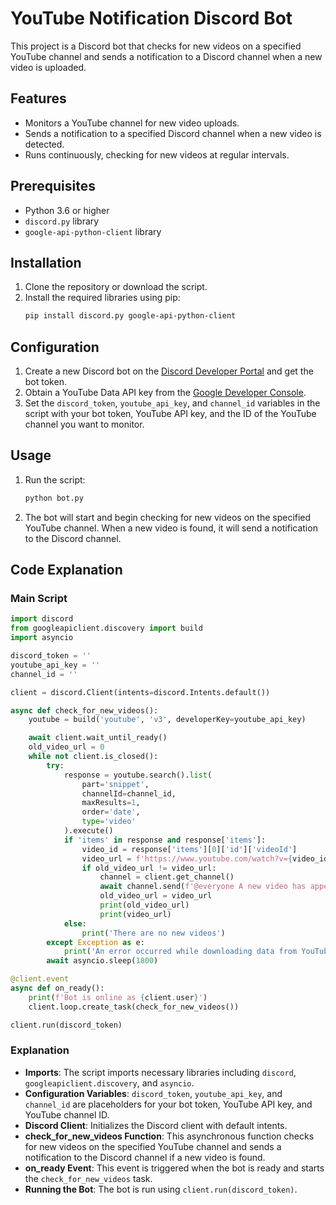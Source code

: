 # YouTube Notification Discord Bot

This project is a Discord bot that checks for new videos on a specified YouTube channel and sends a notification to a Discord channel when a new video is uploaded.

## Features

- Monitors a YouTube channel for new video uploads.
- Sends a notification to a specified Discord channel when a new video is detected.
- Runs continuously, checking for new videos at regular intervals.

## Prerequisites

- Python 3.6 or higher
- `discord.py` library
- `google-api-python-client` library

## Installation

1. Clone the repository or download the script.
2. Install the required libraries using pip:
   ```bash
   pip install discord.py google-api-python-client
   ```

## Configuration

1. Create a new Discord bot on the [Discord Developer Portal](https://discord.com/developers/applications) and get the bot token.
2. Obtain a YouTube Data API key from the [Google Developer Console](https://console.developers.google.com/).
3. Set the `discord_token`, `youtube_api_key`, and `channel_id` variables in the script with your bot token, YouTube API key, and the ID of the YouTube channel you want to monitor.

## Usage

1. Run the script:
   ```bash
   python bot.py
   ```
2. The bot will start and begin checking for new videos on the specified YouTube channel. When a new video is found, it will send a notification to the Discord channel.

## Code Explanation

### Main Script

```python
import discord
from googleapiclient.discovery import build
import asyncio

discord_token = ''
youtube_api_key = ''
channel_id = ''

client = discord.Client(intents=discord.Intents.default())

async def check_for_new_videos():
    youtube = build('youtube', 'v3', developerKey=youtube_api_key)

    await client.wait_until_ready()
    old_video_url = 0
    while not client.is_closed():
        try:
            response = youtube.search().list(
                part='snippet',
                channelId=channel_id,
                maxResults=1,
                order='date',
                type='video'
            ).execute()
            if 'items' in response and response['items']:
                video_id = response['items'][0]['id']['videoId']
                video_url = f'https://www.youtube.com/watch?v={video_id}'
                if old_video_url != video_url:
                    channel = client.get_channel()
                    await channel.send(f'@everyone A new video has appeared on my channel - {video_url}')
                    old_video_url = video_url
                    print(old_video_url)
                    print(video_url)
            else:
                print('There are no new videos')
        except Exception as e:
            print('An error occurred while downloading data from YouTube:', e)
        await asyncio.sleep(1800)

@client.event
async def on_ready():
    print(f'Bot is online as {client.user}')
    client.loop.create_task(check_for_new_videos())

client.run(discord_token)
```

### Explanation

- **Imports**: The script imports necessary libraries including `discord`, `googleapiclient.discovery`, and `asyncio`.
- **Configuration Variables**: `discord_token`, `youtube_api_key`, and `channel_id` are placeholders for your bot token, YouTube API key, and YouTube channel ID.
- **Discord Client**: Initializes the Discord client with default intents.
- **check_for_new_videos Function**: This asynchronous function checks for new videos on the specified YouTube channel and sends a notification to the Discord channel if a new video is found.
- **on_ready Event**: This event is triggered when the bot is ready and starts the `check_for_new_videos` task.
- **Running the Bot**: The bot is run using `client.run(discord_token)`.


